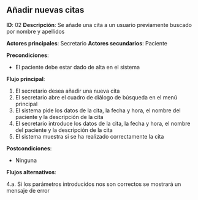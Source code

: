 ## Añadir nuevas citas

**ID**: 02
**Descripción**: Se añade una cita a un usuario previamente buscado por nombre y apellidos

**Actores principales**: Secretario
**Actores secundarios**: Paciente


**Precondiciones**:
* El paciente debe estar dado de alta en el sistema

**Flujo principal**:
1. El secretario desea añadir una nueva cita
1. El secretario abre el cuadro de diálogo de búsqueda en el menú principal
1. El sistema pide los datos de la cita, la fecha y hora, el nombre del paciente y la descripción de la cita
1. El secretario introduce los datos de la cita, la fecha y hora, el nombre del paciente y la descripción de la cita
1. El sistema muestra si se ha realizado correctamente la cita

**Postcondiciones**:

* Ninguna

**Flujos alternativos**:

4.a. Si los parámetros introducidos nos son correctos se mostrará un mensaje de error
